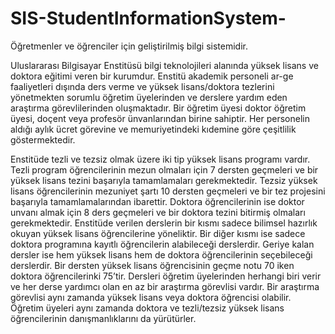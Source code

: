 # SIS-StudentInformationSystem-
Öğretmenler ve öğrenciler için geliştirilmiş bilgi sistemidir.

  Uluslararası Bilgisayar Enstitüsü bilgi teknolojileri alanında yüksek lisans ve doktora eğitimi 
veren bir kurumdur. Enstitü akademik personeli ar-ge faaliyetleri dışında ders verme ve 
yüksek lisans/doktora tezlerini yönetmekten sorumlu öğretim üyelerinden ve derslere yardım 
eden araştırma görevlilerinden oluşmaktadır. Bir öğretim üyesi doktor öğretim üyesi, doçent 
veya profesör ünvanlarından birine sahiptir. Her personelin aldığı aylık ücret görevine ve 
memuriyetindeki kıdemine göre çeşitlilik göstermektedir.

  Enstitüde tezli ve tezsiz olmak üzere iki tip yüksek lisans programı vardır. Tezli program 
öğrencilerinin mezun olmaları için 7 dersten geçmeleri ve bir yüksek lisans tezini başarıyla 
tamamlamaları gerekmektedir. Tezsiz yüksek lisans öğrencilerinin mezuniyet şartı 10 dersten 
geçmeleri ve bir tez projesini başarıyla tamamlamalarından ibarettir. Doktora öğrencilerinin 
ise doktor unvanı almak için 8 ders geçmeleri ve bir doktora tezini bitirmiş olmaları 
gerekmektedir. Enstitüde verilen derslerin bir kısmı sadece bilimsel hazırlık okuyan yüksek 
lisans öğrencilerine yöneliktir. Bir diğer kısmı ise sadece doktora programına kayıtlı 
öğrencilerin alabileceği derslerdir. Geriye kalan dersler ise hem yüksek lisans hem de doktora 
öğrencilerinin seçebileceği derslerdir. Bir dersten yüksek lisans öğrencisinin geçme notu 70 
iken doktora öğrencilerinki 75’tir. Dersleri öğretim üyelerinden herhangi biri verir ve her 
derse yardımcı olan en az bir araştırma görevlisi vardır. Bir araştırma görevlisi aynı zamanda 
yüksek lisans veya doktora öğrencisi olabilir. Öğretim üyeleri aynı zamanda doktora ve 
tezli/tezsiz yüksek lisans öğrencilerinin danışmanlıklarını da yürütürler.

